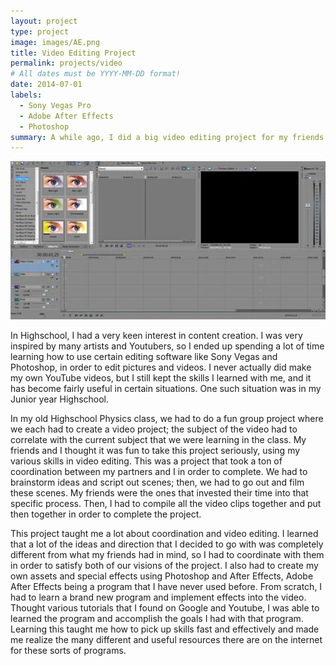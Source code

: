 ```yaml
---
layout: project
type: project
image: images/AE.png
title: Video Editing Project
permalink: projects/video
# All dates must be YYYY-MM-DD format!
date: 2014-07-01
labels:
  - Sony Vegas Pro
  - Adobe After Effects
  - Photoshop
summary: A while ago, I did a big video editing project for my friends. 
---
```

<img class="ui medium right floated rounded image" src="/images/vegas.png">

In Highschool, I had a very keen interest in content creation. I was very inspired by many artists and Youtubers, so I ended up spending a lot of time learning how to use certain editing software like Sony Vegas and Photoshop, in order to edit pictures and videos. I never actually did make my own YouTube videos, but I still kept the skills I learned with me, and it has become fairly useful in certain situations. One such situation was in my Junior year Highschool.


In my old Highschool Physics class, we had to do a fun group project where we each had to create a video project; the subject of the video had to correlate with the current subject that we were learning in the class. My friends and I thought it was fun to take this project seriously, using my various skills in video editing. This was a project that took a ton of coordination between my partners and I in order to complete. We had to brainstorm ideas and script out scenes; then, we had to go out and film these scenes. My friends were the ones that invested their time into that specific process. Then, I had to compile all the video clips together and put then together in order to complete the project.

This project taught me a lot about coordination and video editing. I learned that a lot of the ideas and direction that I decided to go with was completely different from what my friends had in mind, so I had to coordinate with them in order to satisfy both of our visions of the project. I also had to create my own assets and special effects using Photoshop and After Effects, Adobe After Effects being a program that I have never used before. From scratch, I had to learn a brand new program and implement effects into the video. Thought various tutorials that I found on Google and Youtube, I was able to learned the program and accomplish the goals I had with that program. Learning this taught me how to pick up skills fast and effectively and made me realize the many different and useful resources there are on the internet for these sorts of programs.


